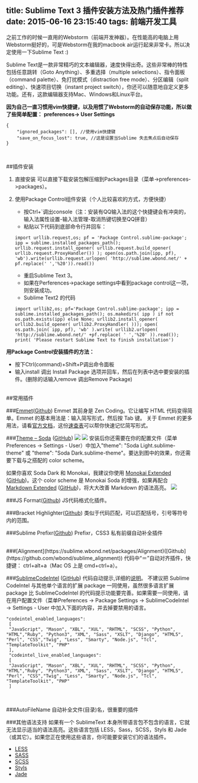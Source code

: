 title: Sublime Text 3 插件安装方法及热门插件推荐
date: 2015-06-16 23:15:40
tags: 前端开发工具
---
之前工作的时候一直用的Webstorm（前端开发神器）。在性能高的电脑上用Webstorm挺好的，可是Webstorm在我的macbook air运行起来非常卡。所以决定使用一下Sublime Text :)

Sublime Text是一款非常精巧的文本编辑器，速度快得出奇。这些非常棒的特性包括任意跳转（Goto Anything）、多重选择（multiple selections）、指令面板（command palette）、免打扰模式（distraction free mode）、分区编辑（split editing）、快速项目切换（instant project switch），你还可以随意地自定义更多功能。还有，这款编辑器支持Mac、Windows和Linux平台。

__因为自己一直习惯用vim快捷键，以及用惯了Webstorm的自动保存功能，所以做了些简单配置：__
__preferences-> User Settings__
```
{
    "ignored_packages": [], //使用vim快捷键
    "save_on_focus_lost": true, //这是设置当Sublime 失去焦点后自动保存
}

```
<!-- more -->
<br>

##插件安装

1. 直接安装
    可以直接下载安装包解压缩到Packages目录（菜单->preferences->packages）。

2. 使用Package Control组件安装（个人比较喜欢的方式，方便快捷）
    - 按Ctrl+`调出console（注：安装有QQ输入法的这个快捷键会有冲突的，输入法属性设置-输入法管理-取消热键切换至QQ拼音）
    - 粘贴以下代码到底部命令行并回车：
    ```
    import urllib.request,os; pf = 'Package Control.sublime-package'; ipp = sublime.installed_packages_path(); urllib.request.install_opener( urllib.request.build_opener( urllib.request.ProxyHandler()) ); open(os.path.join(ipp, pf), 'wb').write(urllib.request.urlopen( 'http://sublime.wbond.net/' + pf.replace(' ','%20')).read())
    ```
    - 重启Sublime Text 3。
    - 如果在Perferences->package settings中看到package control这一项，则安装成功。
    - Sublime Text2 的代码
    ```
    import urllib2,os; pf='Package Control.sublime-package'; ipp = sublime.installed_packages_path(); os.makedirs( ipp ) if not os.path.exists(ipp) else None; urllib2.install_opener( urllib2.build_opener( urllib2.ProxyHandler( ))); open( os.path.join( ipp, pf), 'wb' ).write( urllib2.urlopen( 'http://sublime.wbond.net/' +pf.replace( ' ','%20' )).read()); print( 'Please restart Sublime Text to finish installation')
    ```


__用Package Control安装插件的方法：__
- 按下Ctrl(command)+Shift+P调出命令面板
- 输入install 调出 Install Package 选项并回车，然后在列表中选中要安装的插件。(删除的话输入remove 调出Remove Package)

<br>
##常用插件

###[Emmet](https://packagecontrol.io/packages/Emmet)([Github](https://github.com/sergeche/emmet-sublime))
Emmet 其前身是 Zen Coding。它让编写 HTML 代码变得简单。Emmet 的基本用法是：输入简写形式，然后按 Tab 键。
关于 Emmet 的更多用法，请看[官方文档](http://docs.emmet.io/)，这份[速查表](http://docs.emmet.io/cheat-sheet/)可以帮你快速记忆简写形式。
<br>

###[Theme – Soda](https://packagecontrol.io/packages/Theme%20-%20Soda) ([GitHub](https://github.com/buymeasoda/soda-theme))
![](http://7xjl5i.com1.z0.glb.clouddn.com/qdSoda-Dark.png)
![](http://7xjl5i.com1.z0.glb.clouddn.com/qdSoda-Light.png)
安装后你还需要在你的配置文件（菜单 Preferences -> Settings - User）中加入"theme": "Soda Light.sublime-theme" 或 "theme": "Soda Dark.sublime-theme"。要达到图中的效果，你还需要下载与之搭配的 color scheme。

如果你喜欢 Soda Dark 和 Monokai，我建议你使用 [Monokai Extended](https://sublime.wbond.net/packages/Monokai%20Extended) ([GitHub](https://github.com/jonschlinkert/sublime-monokai-extended))。这个 color scheme 是 Monokai Soda 的增强，如果再配合 [Markdown Extended](https://sublime.wbond.net/packages/Markdown%20Extended) ([GitHub](https://github.com/jonschlinkert/sublime-markdown-extended))，将大大改善 Markdown 的语法高亮。
![](http://7xjl5i.com1.z0.glb.clouddn.com/qdMonokai-Extended-Markdown-Extended.png)
<br>

###JS Format([Github](https://github.com/jdc0589/JsFormat))
JS代码格式化插件。
<br>

###Bracket Highlighter([Github](https://github.com/facelessuser/BracketHighlighter))
类似于代码匹配，可以匹配括号，引号等符号内的范围。
<br>

###Sublime Prefixr([Github](https://github.com/wbond/sublime_prefixr))
Prefixr，CSS3 私有前缀自动补全插件

<br>
###[Alignment](https://sublime.wbond.net/packages/Alignment)([Github](https://github.com/wbond/sublime_alignment))
代码中“＝”自动对齐插件，快捷键： ctrl+alt+a（Mac OS 上是 cmd+ctrl+a）。
<br>

###[Sublime​Code​Intel](https://packagecontrol.io/packages/SublimeCodeIntel ) ([GitHub](https://github.com/SublimeCodeIntel/SublimeCodeIntel))
代码自动提示,详细的[说明](https://github.com/SublimeCodeIntel/SublimeCodeIntel/blob/development/README.rst#configuring)。
不建议把 Sublime​Code​Intel 与其他单个语言的扩展 package 一同使用，虽然很多语言扩展 package 比 Sublime​Code​Intel 的代码提示功能要完善。如果需要一同使用，请在用户配置文件（菜单Preferences -> Package Settings -> Sublime​Code​Intel -> Settings - User 中加入下面的内容，并去掉要禁用的语言。
```
"codeintel_enabled_languages":
 [
 "JavaScript", "Mason", "XBL", "XUL", "RHTML", "SCSS", "Python", "HTML","Ruby", "Python3", "XML", "Sass", "XSLT", "Django", "HTML5", "Perl", "CSS","Twig", "Less", "Smarty", "Node.js", "Tcl", "TemplateToolkit", "PHP"
 ],
 "codeintel_live_enabled_languages":
 [
 "JavaScript", "Mason", "XBL", "XUL", "RHTML", "SCSS", "Python", "HTML","Ruby", "Python3", "XML", "Sass", "XSLT", "Django", "HTML5", "Perl", "CSS","Twig", "Less", "Smarty", "Node.js", "Tcl", "TemplateToolkit", "PHP"
 ]
```

<br>

###AutoFileName
自动补全文件(目录)名，很重要的插件
<br>

###其他语法支持
如果有一个 SublimeText 本身所带语言包不包含的语言，它就无法显示适当的语法高亮。这些语言包括 LESS，Sass，SCSS，Styls 和 Jade（或其它）。如果您正在使用这些语言，你可能要安装它们的语法插件。
- [LESS](https://github.com/danro/LESS-sublime)
- [SASS](https://github.com/nathos/sass-textmate-bundle)
- [SCSS](https://github.com/MarioRicalde/SCSS.tmbundle)
- [Styls](https://github.com/billymoon/Stylus)
- [Jade](https://github.com/P233/Jade-Snippets-for-Sublime-Text-2)

